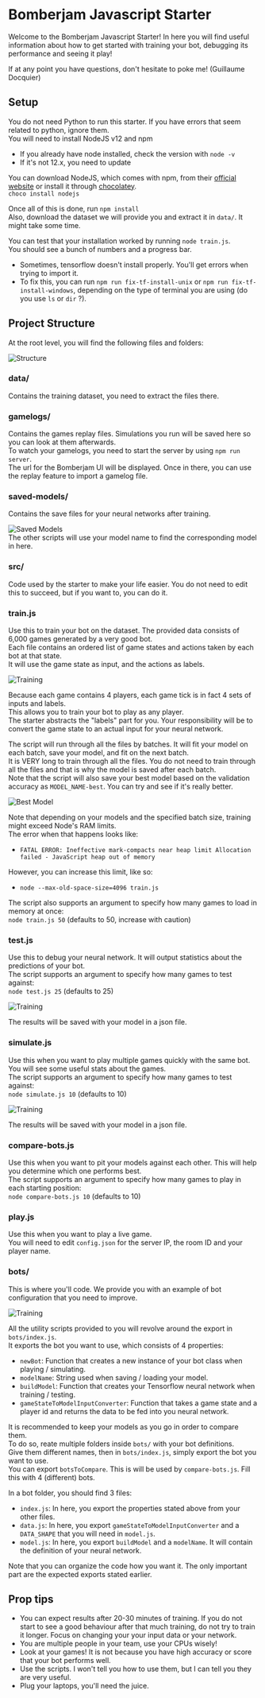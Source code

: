 # Bomberjam Javascript Starter  
Welcome to the Bomberjam Javascript Starter! In here you will find useful information about how to get started with training your bot, debugging its performance and seeing it play!  

If at any point you have questions, don't hesitate to poke me! (Guillaume Docquier)

## Setup
You do not need Python to run this starter. If you have errors that seem related to python, ignore them.  
You will need to install NodeJS v12 and npm
- If you already have node installed, check the version with ``node -v``
- If it's not 12.x, you need to update  

You can download NodeJS, which comes with npm, from their [official website](https://nodejs.org/en/) or install it through [chocolatey](https://chocolatey.org/packages/nodejs).  
``choco install nodejs``

Once all of this is done, run ``npm install``  
Also, download the dataset we will provide you and extract it in ``data/``. It might take some time.  

You can test that your installation worked by running ``node train.js``.  
You should see a bunch of numbers and a progress bar.  
- Sometimes, tensorflow doesn't install properly. You'll get errors when trying to import it.  
- To fix this, you can run ``npm run fix-tf-install-unix`` or ``npm run fix-tf-install-windows``, depending on the type of terminal you are using (do you use ``ls`` or ``dir`` ?).  

## Project Structure  
At the root level, you will find the following files and folders:  

![Structure](assets/structure.png)  

### data/
Contains the training dataset, you need to extract the files there.  

### gamelogs/
Contains the games replay files. Simulations you run will be saved here so you can look at them afterwards.  
To watch your gamelogs, you need to start the server by using ``npm run server``.  
The url for the Bomberjam UI will be displayed. Once in there, you can use the replay feature to import a gamelog file.  

### saved-models/
Contains the save files for your neural networks after training.  

![Saved Models](assets/saved-models.png)  
The other scripts will use your model name to find the corresponding model in here.

### src/
Code used by the starter to make your life easier. You do not need to edit this to succeed, but if you want to, you can do it.  

### train.js
Use this to train your bot on the dataset. The provided data consists of 6,000 games generated by a very good bot.  
Each file contains an ordered list of game states and actions taken by each bot at that state.  
It will use the game state as input, and the actions as labels.  

![Training](assets/train.gif)  

Because each game contains 4 players, each game tick is in fact 4 sets of inputs and labels.  
This allows you to train your bot to play as any player.  
The starter abstracts the "labels" part for you. Your responsibility will be to convert the game state to an actual input for your neural network.  

The script will run through all the files by batches. It will fit your model on each batch, save your model, and fit on the next batch.  
It is VERY long to train through all the files. You do not need to train through all the files and that is why the model is saved after each batch.  
Note that the script will also save your best model based on the validation accuracy as ``MODEL_NAME-best``. You can try and see if it's really better.  

![Best Model](assets/best-model.png)  

Note that depending on your models and the specified batch size, training might exceed Node's RAM limits.  
The error when that happens looks like:  
- ``FATAL ERROR: Ineffective mark-compacts near heap limit Allocation failed - JavaScript heap out of memory``  

However, you can increase this limit, like so:  
- ``node --max-old-space-size=4096 train.js``  

The script also supports an argument to specify how many games to load in memory at once:  
``node train.js 50`` (defaults to 50, increase with caution)  

### test.js
Use this to debug your neural network. It will output statistics about the predictions of your bot.  
The script supports an argument to specify how many games to test against:  
``node test.js 25`` (defaults to 25)  

![Training](assets/test.gif)  

The results will be saved with your model in a json file.

### simulate.js
Use this when you want to play multiple games quickly with the same bot. You will see some useful stats about the games.  
The script supports an argument to specify how many games to test against:  
``node simulate.js 10`` (defaults to 10)  

![Training](assets/simulate.gif)  

The results will be saved with your model in a json file.

### compare-bots.js
Use this when you want to pit your models against each other. This will help you determine which one performs best.  
The script supports an argument to specify how many games to play in each starting position:  
``node compare-bots.js 10`` (defaults to 10)  

### play.js
Use this when you want to play a live game.  
You will need to edit ``config.json`` for the server IP, the room ID and your player name.  

### bots/
This is where you'll code. We provide you with an example of bot configuration that you need to improve.  

![Training](assets/bots.png)  

All the utility scripts provided to you will revolve around the export in ``bots/index.js``.  
It exports the bot you want to use, which consists of 4 properties:  
- ``newBot``: Function that creates a new instance of your bot class when playing / simulating.  
- ``modelName``: String used when saving / loading your model.  
- ``buildModel``: Function that creates your Tensorflow neural network when training / testing.  
- ``gameStateToModelInputConverter``: Function that takes a game state and a player id and returns the data to be fed into you neural network.  

It is recommended to keep your models as you go in order to compare them.  
To do so, reate multiple folders inside ``bots/`` with your bot definitions.  
Give them different names, then in ``bots/index.js``, simply export the bot you want to use.  
You can export ``botsToCompare``. This is will be used by ``compare-bots.js``. Fill this with 4 (different) bots.  

In a bot folder, you should find 3 files:  
- ``index.js``: In here, you export the properties stated above from your other files.  
- ``data.js``: In here, you export ``gameStateToModelInputConverter`` and a ``DATA_SHAPE`` that you will need in ``model.js``.  
- ``model.js``: In here, you export ``buildModel`` and a ``modelName``. It will contain the definition of your neural network.  

Note that you can organize the code how you want it. The only important part are the expected exports stated earlier.  

## Prop tips
- You can expect results after 20-30 minutes of training. If you do not start to see a good behaviour after that much training, do not try to train it longer. Focus on changing your your input data or your network.  
- You are multiple people in your team, use your CPUs wisely!  
- Look at your games! It is not because you have high accuracy or score that your bot performs well.  
- Use the scripts. I won't tell you how to use them, but I can tell you they are very useful.  
- Plug your laptops, you'll need the juice.  